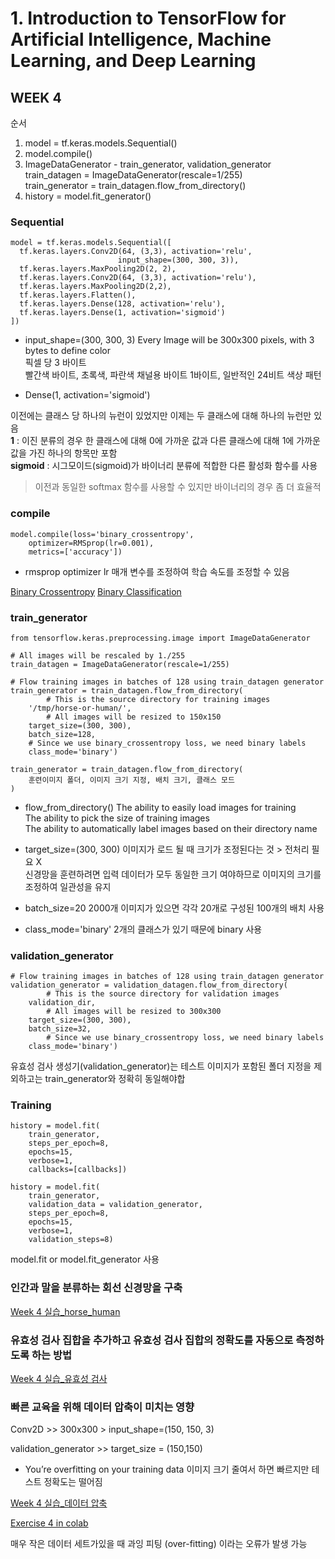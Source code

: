  # 1. Introduction to TensorFlow for Artificial Intelligence, Machine Learning, and Deep Learning

## WEEK 4

순서
1. model = tf.keras.models.Sequential()
2. model.compile()
3. ImageDataGenerator - train_generator, validation_generator
    train_datagen = ImageDataGenerator(rescale=1/255)<br>
    train_generator = train_datagen.flow_from_directory()<br>
4. history = model.fit_generator()

### Sequential
```
model = tf.keras.models.Sequential([
  tf.keras.layers.Conv2D(64, (3,3), activation='relu', 
                        input_shape=(300, 300, 3)),
  tf.keras.layers.MaxPooling2D(2, 2),
  tf.keras.layers.Conv2D(64, (3,3), activation='relu'),
  tf.keras.layers.MaxPooling2D(2,2),
  tf.keras.layers.Flatten(),
  tf.keras.layers.Dense(128, activation='relu'),
  tf.keras.layers.Dense(1, activation='sigmoid')
])
```
- input_shape=(300, 300, 3)
Every Image will be 300x300 pixels, with 3 bytes to define color<br>
픽셀 당 3 바이트<br>
빨간색 바이트, 초록색, 파란색 채널용 바이트 1바이트, 일반적인 24비트 색상 패턴<br>

- Dense(1, activation='sigmoid')

이전에는 클래스 당 하나의 뉴런이 있었지만 이제는 두 클래스에 대해 하나의 뉴런만 있음<br>
**1** : 이진 분류의 경우 한 클래스에 대해 0에 가까운 값과 다른 클래스에 대해 1에 가까운 값을 가진 하나의 항목만 포함<br>
**sigmoid** : 시그모이드(sigmoid)가 바이너리 분류에 적합한 다른 활성화 함수를 사용<br>
> 이전과 동일한 softmax 함수를 사용할 수 있지만 바이너리의 경우 좀 더 효율적<br>

### compile
```
model.compile(loss='binary_crossentropy',
    optimizer=RMSprop(lr=0.001),
    metrics=['accuracy'])
```
- rmsprop optimizer
lr 매개 변수를 조정하여 학습 속도를 조정할 수 있음

[Binary Crossentropy](https://gombru.github.io/2018/05/23/cross_entropy_loss/)
[Binary Classification](https://www.youtube.com/watch?v=eqEc66RFY0I&t=6s)

### train_generator
```
from tensorflow.keras.preprocessing.image import ImageDataGenerator

# All images will be rescaled by 1./255
train_datagen = ImageDataGenerator(rescale=1/255)

# Flow training images in batches of 128 using train_datagen generator
train_generator = train_datagen.flow_from_directory(
        # This is the source directory for training images
    '/tmp/horse-or-human/', 
        # All images will be resized to 150x150
    target_size=(300, 300),  
    batch_size=128,
    # Since we use binary_crossentropy loss, we need binary labels
    class_mode='binary')
```
```
train_generator = train_datagen.flow_from_directory(
    훈련이미지 폴더, 이미지 크기 지정, 배치 크기, 클래스 모드
)
```
- flow_from_directory()
The ability to easily load images for training<br>
The ability to pick the size of training images<br>
The ability to automatically label images based on their directory name<br>

- target_size=(300, 300)
이미지가 로드 될 때 크기가 조정된다는 것 > 전처리 필요 X<br>
신경망을 훈련하려면 입력 데이터가 모두 동일한 크기 여야하므로 이미지의 크기를 조정하여 일관성을 유지

- batch_size=20
2000개 이미지가 있으면 각각 20개로 구성된 100개의 배치 사용

- class_mode='binary'
2개의 클래스가 있기 때문에 binary 사용

### validation_generator
```
# Flow training images in batches of 128 using train_datagen generator
validation_generator = validation_datagen.flow_from_directory(
        # This is the source directory for validation images
    validation_dir,         
        # All images will be resized to 300x300
    target_size=(300, 300), 
    batch_size=32,
        # Since we use binary_crossentropy loss, we need binary labels
    class_mode='binary')
```
유효성 검사 생성기(validation_generator)는 테스트 이미지가 포함된 폴더 지정을 제외하고는 train_generator와 정확히 동일해야합

### Training
```
history = model.fit(
    train_generator,
    steps_per_epoch=8,  
    epochs=15,
    verbose=1,
    callbacks=[callbacks])

history = model.fit(
    train_generator,
    validation_data = validation_generator,
    steps_per_epoch=8,  
    epochs=15,
    verbose=1,
    validation_steps=8)
```
model.fit or model.fit_generator 사용

### 인간과 말을 분류하는 회선 신경망을 구축
[Week 4 실습_horse_human](https://colab.research.google.com/github/lmoroney/dlaicourse/blob/master/Course%201%20-%20Part%208%20-%20Lesson%202%20-%20Notebook.ipynb#scrollTo=RXZT2UsyIVe_)

### 유효성 검사 집합을 추가하고 유효성 검사 집합의 정확도를 자동으로 측정하도록 하는 방법
[Week 4 실습_유효성 검사](https://colab.research.google.com/github/lmoroney/dlaicourse/blob/master/Course%201%20-%20Part%208%20-%20Lesson%203%20-%20Notebook.ipynb)

### 빠른 교육을 위해 데이터 압축이 미치는 영향
Conv2D \>\> 300x300 \> input_shape=(150, 150, 3)<br>

validation_generator \>\> target_size = (150,150)<br>

- You’re overfitting on your training data
이미지 크기 줄여서 하면 빠르지만 테스트 정확도는 떨어짐<br>

[Week 4 실습_데이터 압축](https://colab.research.google.com/github/lmoroney/dlaicourse/blob/master/Course%201%20-%20Part%208%20-%20Lesson%204%20-%20Notebook.ipynb)<br>


[Exercise 4 in colab](https://colab.research.google.com/github/lmoroney/dlaicourse/blob/master/Exercises/Exercise%204%20-%20Handling%20Complex%20Images/Exercise%204-Question.ipynb)<br>

매우 작은 데이터 세트가있을 때 과잉 피팅 (over-fitting) 이라는 오류가 발생 가능<br>